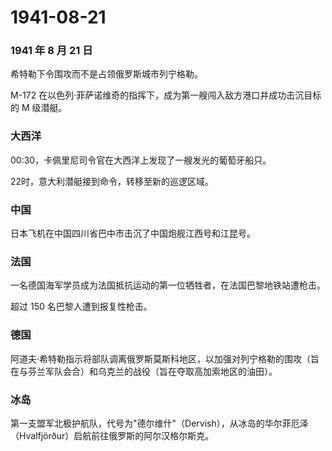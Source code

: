 # 1941-08-21

### 1941 年 8 月 21 日

希特勒下令围攻而不是占领俄罗斯城市列宁格勒。

M-172
在以色列·菲萨诺维奇的指挥下，成为第一艘闯入敌方港口并成功击沉目标的 M
级潜艇。

### 大西洋

00:30，卡佩里尼司令官在大西洋上发现了一艘发光的葡萄牙船只。

22时，意大利潜艇接到命令，转移至新的巡逻区域。

### 中国

日本飞机在中国四川省巴中市击沉了中国炮舰江西号和江昆号。

### 法国

一名德国海军学员成为法国抵抗运动的第一位牺牲者，在法国巴黎地铁站遭枪击。

超过 150 名巴黎人遭到报复性枪击。

### 德国

阿道夫·希特勒指示将部队调离俄罗斯莫斯科地区，以加强对列宁格勒的围攻（旨在与芬兰军队会合）和乌克兰的战役（旨在夺取高加索地区的油田）。

### 冰岛

第一支盟军北极护航队，代号为"德尔维什"（Dervish），从冰岛的华尔菲厄泽（Hvalfjörður）启航前往俄罗斯的阿尔汉格尔斯克。